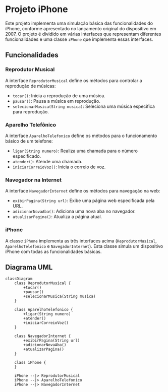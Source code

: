 # Projeto iPhone

Este projeto implementa uma simulação básica das funcionalidades do iPhone, conforme apresentado no lançamento original do dispositivo em 2007. O projeto é dividido em várias interfaces que representam diferentes funcionalidades e uma classe `iPhone` que implementa essas interfaces.

## Funcionalidades

### Reprodutor Musical

A interface `ReprodutorMusical` define os métodos para controlar a reprodução de músicas:

- `tocar()`: Inicia a reprodução de uma música.
- `pausar()`: Pausa a música em reprodução.
- `selecionarMusica(String musica)`: Seleciona uma música específica para reprodução.

### Aparelho Telefônico

A interface `AparelhoTelefonico` define os métodos para o funcionamento básico de um telefone:

- `ligar(String numero)`: Realiza uma chamada para o número especificado.
- `atender()`: Atende uma chamada.
- `iniciarCorreioVoz()`: Inicia o correio de voz.

### Navegador na Internet

A interface `NavegadorInternet` define os métodos para navegação na web:

- `exibirPagina(String url)`: Exibe uma página web especificada pela URL.
- `adicionarNovaAba()`: Adiciona uma nova aba no navegador.
- `atualizarPagina()`: Atualiza a página atual.

### iPhone

A classe `iPhone` implementa as três interfaces acima (`ReprodutorMusical`, `AparelhoTelefonico` e `NavegadorInternet`). Esta classe simula um dispositivo iPhone com todas as funcionalidades básicas.

## Diagrama UML

```mermaid
classDiagram
    class ReprodutorMusical {
        +tocar()
        +pausar()
        +selecionarMusica(String musica)
    }

    class AparelhoTelefonico {
        +ligar(String numero)
        +atender()
        +iniciarCorreioVoz()
    }

    class NavegadorInternet {
        +exibirPagina(String url)
        +adicionarNovaAba()
        +atualizarPagina()
    }

    class iPhone {
    }

    iPhone --|> ReprodutorMusical
    iPhone --|> AparelhoTelefonico
    iPhone --|> NavegadorInternet
